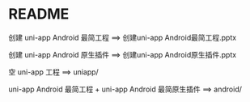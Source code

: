 # README

创建 uni-app Android 最简工程 ==> 创建uni-app Android最简工程.pptx

创建 uni-app Android 原生插件 ==> 创建uni-app Android原生插件.pptx

空 uni-app 工程 ==> uniapp/

uni-app Android 最简工程 + uni-app Android 最简原生插件 ==> android/